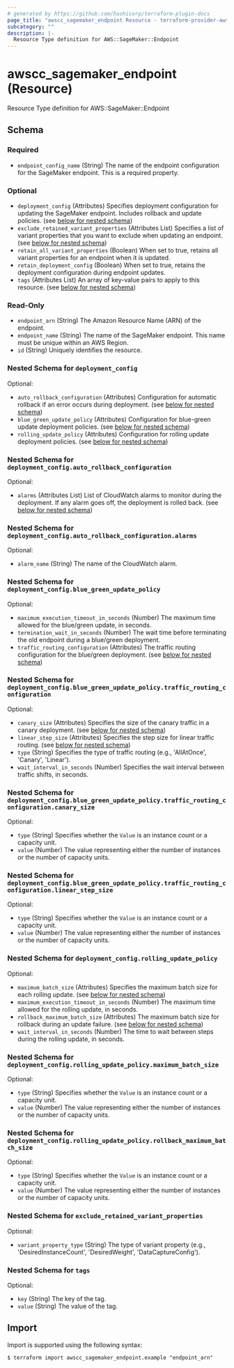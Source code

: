 ```yaml
---
# generated by https://github.com/hashicorp/terraform-plugin-docs
page_title: "awscc_sagemaker_endpoint Resource - terraform-provider-awscc"
subcategory: ""
description: |-
  Resource Type definition for AWS::SageMaker::Endpoint
---
```


# awscc_sagemaker_endpoint (Resource)

Resource Type definition for AWS::SageMaker::Endpoint



<!-- schema generated by tfplugindocs -->
## Schema

### Required

- `endpoint_config_name` (String) The name of the endpoint configuration for the SageMaker endpoint. This is a required property.

### Optional

- `deployment_config` (Attributes) Specifies deployment configuration for updating the SageMaker endpoint. Includes rollback and update policies. (see [below for nested schema](#nestedatt--deployment_config))
- `exclude_retained_variant_properties` (Attributes List) Specifies a list of variant properties that you want to exclude when updating an endpoint. (see [below for nested schema](#nestedatt--exclude_retained_variant_properties))
- `retain_all_variant_properties` (Boolean) When set to true, retains all variant properties for an endpoint when it is updated.
- `retain_deployment_config` (Boolean) When set to true, retains the deployment configuration during endpoint updates.
- `tags` (Attributes List) An array of key-value pairs to apply to this resource. (see [below for nested schema](#nestedatt--tags))

### Read-Only

- `endpoint_arn` (String) The Amazon Resource Name (ARN) of the endpoint.
- `endpoint_name` (String) The name of the SageMaker endpoint. This name must be unique within an AWS Region.
- `id` (String) Uniquely identifies the resource.

<a id="nestedatt--deployment_config"></a>
### Nested Schema for `deployment_config`

Optional:

- `auto_rollback_configuration` (Attributes) Configuration for automatic rollback if an error occurs during deployment. (see [below for nested schema](#nestedatt--deployment_config--auto_rollback_configuration))
- `blue_green_update_policy` (Attributes) Configuration for blue-green update deployment policies. (see [below for nested schema](#nestedatt--deployment_config--blue_green_update_policy))
- `rolling_update_policy` (Attributes) Configuration for rolling update deployment policies. (see [below for nested schema](#nestedatt--deployment_config--rolling_update_policy))

<a id="nestedatt--deployment_config--auto_rollback_configuration"></a>
### Nested Schema for `deployment_config.auto_rollback_configuration`

Optional:

- `alarms` (Attributes List) List of CloudWatch alarms to monitor during the deployment. If any alarm goes off, the deployment is rolled back. (see [below for nested schema](#nestedatt--deployment_config--auto_rollback_configuration--alarms))

<a id="nestedatt--deployment_config--auto_rollback_configuration--alarms"></a>
### Nested Schema for `deployment_config.auto_rollback_configuration.alarms`

Optional:

- `alarm_name` (String) The name of the CloudWatch alarm.



<a id="nestedatt--deployment_config--blue_green_update_policy"></a>
### Nested Schema for `deployment_config.blue_green_update_policy`

Optional:

- `maximum_execution_timeout_in_seconds` (Number) The maximum time allowed for the blue/green update, in seconds.
- `termination_wait_in_seconds` (Number) The wait time before terminating the old endpoint during a blue/green deployment.
- `traffic_routing_configuration` (Attributes) The traffic routing configuration for the blue/green deployment. (see [below for nested schema](#nestedatt--deployment_config--blue_green_update_policy--traffic_routing_configuration))

<a id="nestedatt--deployment_config--blue_green_update_policy--traffic_routing_configuration"></a>
### Nested Schema for `deployment_config.blue_green_update_policy.traffic_routing_configuration`

Optional:

- `canary_size` (Attributes) Specifies the size of the canary traffic in a canary deployment. (see [below for nested schema](#nestedatt--deployment_config--blue_green_update_policy--traffic_routing_configuration--canary_size))
- `linear_step_size` (Attributes) Specifies the step size for linear traffic routing. (see [below for nested schema](#nestedatt--deployment_config--blue_green_update_policy--traffic_routing_configuration--linear_step_size))
- `type` (String) Specifies the type of traffic routing (e.g., 'AllAtOnce', 'Canary', 'Linear').
- `wait_interval_in_seconds` (Number) Specifies the wait interval between traffic shifts, in seconds.

<a id="nestedatt--deployment_config--blue_green_update_policy--traffic_routing_configuration--canary_size"></a>
### Nested Schema for `deployment_config.blue_green_update_policy.traffic_routing_configuration.canary_size`

Optional:

- `type` (String) Specifies whether the `Value` is an instance count or a capacity unit.
- `value` (Number) The value representing either the number of instances or the number of capacity units.


<a id="nestedatt--deployment_config--blue_green_update_policy--traffic_routing_configuration--linear_step_size"></a>
### Nested Schema for `deployment_config.blue_green_update_policy.traffic_routing_configuration.linear_step_size`

Optional:

- `type` (String) Specifies whether the `Value` is an instance count or a capacity unit.
- `value` (Number) The value representing either the number of instances or the number of capacity units.




<a id="nestedatt--deployment_config--rolling_update_policy"></a>
### Nested Schema for `deployment_config.rolling_update_policy`

Optional:

- `maximum_batch_size` (Attributes) Specifies the maximum batch size for each rolling update. (see [below for nested schema](#nestedatt--deployment_config--rolling_update_policy--maximum_batch_size))
- `maximum_execution_timeout_in_seconds` (Number) The maximum time allowed for the rolling update, in seconds.
- `rollback_maximum_batch_size` (Attributes) The maximum batch size for rollback during an update failure. (see [below for nested schema](#nestedatt--deployment_config--rolling_update_policy--rollback_maximum_batch_size))
- `wait_interval_in_seconds` (Number) The time to wait between steps during the rolling update, in seconds.

<a id="nestedatt--deployment_config--rolling_update_policy--maximum_batch_size"></a>
### Nested Schema for `deployment_config.rolling_update_policy.maximum_batch_size`

Optional:

- `type` (String) Specifies whether the `Value` is an instance count or a capacity unit.
- `value` (Number) The value representing either the number of instances or the number of capacity units.


<a id="nestedatt--deployment_config--rolling_update_policy--rollback_maximum_batch_size"></a>
### Nested Schema for `deployment_config.rolling_update_policy.rollback_maximum_batch_size`

Optional:

- `type` (String) Specifies whether the `Value` is an instance count or a capacity unit.
- `value` (Number) The value representing either the number of instances or the number of capacity units.




<a id="nestedatt--exclude_retained_variant_properties"></a>
### Nested Schema for `exclude_retained_variant_properties`

Optional:

- `variant_property_type` (String) The type of variant property (e.g., 'DesiredInstanceCount', 'DesiredWeight', 'DataCaptureConfig').


<a id="nestedatt--tags"></a>
### Nested Schema for `tags`

Optional:

- `key` (String) The key of the tag.
- `value` (String) The value of the tag.

## Import

Import is supported using the following syntax:

```shell
$ terraform import awscc_sagemaker_endpoint.example "endpoint_arn"
```
